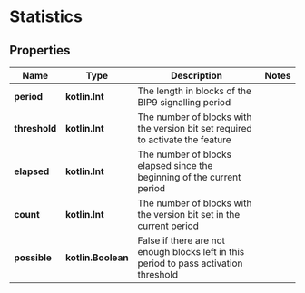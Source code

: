 
# Statistics

## Properties
Name | Type | Description | Notes
------------ | ------------- | ------------- | -------------
**period** | **kotlin.Int** | The length in blocks of the BIP9 signalling period | 
**threshold** | **kotlin.Int** | The number of blocks with the version bit set required to activate the feature | 
**elapsed** | **kotlin.Int** | The number of blocks elapsed since the beginning of the current period | 
**count** | **kotlin.Int** | The number of blocks with the version bit set in the current period | 
**possible** | **kotlin.Boolean** | False if there are not enough blocks left in this period to pass activation threshold | 



